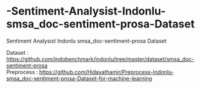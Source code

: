 # -Sentiment-Analysist-Indonlu-smsa_doc-sentiment-prosa-Dataset
 Sentiment Analysist Indonlu smsa_doc-sentiment-prosa Dataset
 
 Dataset : https://github.com/indobenchmark/indonlu/tree/master/dataset/smsa_doc-sentiment-prosa <br>
 Preprocess : https://github.com/Hidayathamir/Preprocess-Indonlu-smsa_doc-sentiment-prosa-Dataset-for-machine-learning
